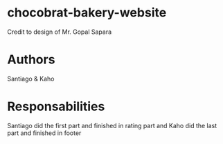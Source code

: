 # chocobrat-bakery-website

Credit to design of Mr. Gopal Sapara

# Authors
Santiago & Kaho

# Responsabilities
Santiago did the first part and finished in rating part and Kaho did the last part and finished in footer
